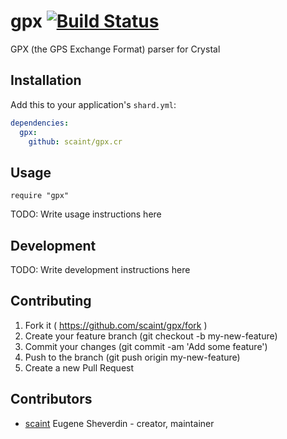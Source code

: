 # gpx [![Build Status](https://travis-ci.org/scaint/gpx.cr.svg?branch=master)](https://travis-ci.org/scaint/gpx.cr)

GPX (the GPS Exchange Format) parser for Crystal

## Installation


Add this to your application's `shard.yml`:

```yaml
dependencies:
  gpx:
    github: scaint/gpx.cr
```


## Usage


```crystal
require "gpx"
```


TODO: Write usage instructions here

## Development

TODO: Write development instructions here

## Contributing

1. Fork it ( https://github.com/scaint/gpx/fork )
2. Create your feature branch (git checkout -b my-new-feature)
3. Commit your changes (git commit -am 'Add some feature')
4. Push to the branch (git push origin my-new-feature)
5. Create a new Pull Request

## Contributors

- [scaint](https://github.com/scaint) Eugene Sheverdin - creator, maintainer
